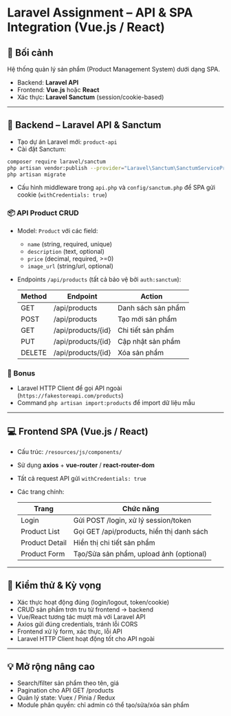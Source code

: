 # Laravel Assignment – API & SPA Integration (Vue.js / React)

## 🧩 Bối cảnh

Hệ thống quản lý sản phẩm (Product Management System) dưới dạng SPA.

* Backend: **Laravel API**
* Frontend: **Vue.js** hoặc **React**
* Xác thực: **Laravel Sanctum** (session/cookie-based)

---

## 🔌 Backend – Laravel API & Sanctum

* Tạo dự án Laravel mới: `product-api`
* Cài đặt Sanctum:

```bash
composer require laravel/sanctum
php artisan vendor:publish --provider="Laravel\Sanctum\SanctumServiceProvider"
php artisan migrate
```

* Cấu hình middleware trong `api.php` và `config/sanctum.php` để SPA gửi cookie (`withCredentials: true`)

### 📦 API Product CRUD

* Model: `Product` với các field:

  * `name` (string, required, unique)
  * `description` (text, optional)
  * `price` (decimal, required, >=0)
  * `image_url` (string/url, optional)
* Endpoints `/api/products` (tất cả bảo vệ bởi `auth:sanctum`):

  | Method | Endpoint           | Action             |
  | ------ | ------------------ | ------------------ |
  | GET    | /api/products      | Danh sách sản phẩm |
  | POST   | /api/products      | Tạo mới sản phẩm   |
  | GET    | /api/products/{id} | Chi tiết sản phẩm  |
  | PUT    | /api/products/{id} | Cập nhật sản phẩm  |
  | DELETE | /api/products/{id} | Xóa sản phẩm       |

### 🧠 Bonus

* Laravel HTTP Client để gọi API ngoài (`https://fakestoreapi.com/products`)
* Command `php artisan import:products` để import dữ liệu mẫu

---

## 💻 Frontend SPA (Vue.js / React)

* Cấu trúc: `/resources/js/components/`
* Sử dụng **axios** + **vue-router** / **react-router-dom**
* Tất cả request API gửi `withCredentials: true`
* Các trang chính:

  | Trang          | Chức năng                                 |
  | -------------- | ----------------------------------------- |
  | Login          | Gửi POST /login, xử lý session/token      |
  | Product List   | Gọi GET /api/products, hiển thị danh sách |
  | Product Detail | Hiển thị chi tiết sản phẩm                |
  | Product Form   | Tạo/Sửa sản phẩm, upload ảnh (optional)   |

---

## 🧪 Kiểm thử & Kỳ vọng

* Xác thực hoạt động đúng (login/logout, token/cookie)
* CRUD sản phẩm trơn tru từ frontend → backend
* Vue/React tương tác mượt mà với Laravel API
* Axios gửi đúng credentials, tránh lỗi CORS
* Frontend xử lý form, xác thực, lỗi API
* Laravel HTTP Client hoạt động tốt cho API ngoài

---

## 💡 Mở rộng nâng cao

* Search/filter sản phẩm theo tên, giá
* Pagination cho API GET /products
* Quản lý state: Vuex / Pinia / Redux
* Module phân quyền: chỉ admin có thể tạo/sửa/xóa sản phẩm
